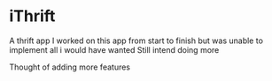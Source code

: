 # iThrift
A thrift app
I worked on this app from start to finish
but was unable to implement all i would have wanted
Still intend doing more

Thought of adding more features

